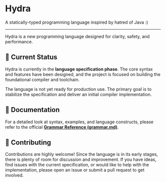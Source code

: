 # Hydra

A statically-typed programming language inspired by hatred of Java :)

---

Hydra is a new programming language designed for clarity, safety, and performance. 

## 🚀 Current Status

Hydra is currently in the **language specification phase**. The core syntax and features have been designed, and the project is focused on building the foundational compiler and toolchain.

The language is not yet ready for production use. The primary goal is to stabilize the specification and deliver an initial compiler implementation.

## 📜 Documentation

For a detailed look at syntax, examples, and language constructs, please refer to the official [**Grammar Reference (grammar.md)**](grammar.md).

## 🤝 Contributing

Contributions are highly welcome! Since the language is in its early stages, there is plenty of room for discussion and improvement. If you have ideas, find issues with the current specification, or would like to help with the implementation, please open an issue or submit a pull request to get involved.
